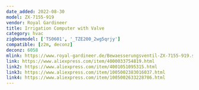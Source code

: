 ```yaml
---
date_added: 2022-08-30
model: ZX-7155-919
vendor: Royal Gardineer
title: Irrigation Computer with Valve
category: hvac
zigbeemodel: ['TS0601', '_TZE200_2wg5qrjy']
compatible: [z2m, deconz]
deconz: 6058
mlink: https://www.royal-gardineer.de/Bewaesserungsventil-ZX-7155-919.shtml
link: https://www.aliexpress.com/item/4000033754819.html
link2: https://www.aliexpress.com/item/4001051095315.html
link3: https://www.aliexpress.com/item/1005002383016037.html
link4: https://www.aliexpress.com/item/1005002633228786.html
---
```

